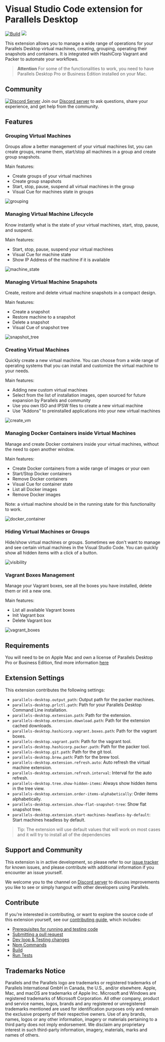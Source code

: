 # Visual Studio Code extension for Parallels Desktop

[![Build](https://github.com/Parallels/parallels-vscode-extension/actions/workflows/build.yml/badge.svg?branch=main)](https://github.com/Parallels/parallels-vscode-extension/actions/workflows/build.yml) [![](https://dcbadge.vercel.app/api/server/n5XVf3Wr6G?style=flat&theme=default)](https://discord.gg/n5XVf3Wr6G)

This extension allows you to manage a wide range of operations for your Parallels Desktop virtual machines, creating, grouping, operating their snapshots and containers. It is integrated with HashiCorp Vagrant and Packer to automate your workflows.

> **Attention** For some of the functionalities to work, you need to have Parallels Desktop Pro or Business Edition installed on your Mac.
>

## Community

[![Discord Server](./img/discord_join_server.png)](https://discord.gg/n5XVf3Wr6G)
Join our [Discord server](https://discord.gg/n5XVf3Wr6G) to ask questions, share
your experience, and get help from the community.

## Features

### Grouping Virtual Machines

Groups allow a better management of your virtual machines list, you can create groups, rename them, start/stop all machines in a group and create group snapshots. 

Main features:

* Create groups of your virtual machines
* Create group snapshots
* Start, stop, pause, suspend all virtual machines in the group 
* Visual Cue for machines state in groups

![grouping](docs/feature_groups.gif)

### Managing Virtual Machine Lifecycle

Know instantly what is the state of your virtual machines, start, stop, pause, and suspend.

Main features:

* Start, stop, pause, suspend your virtual machines
* Visual Cue for machine state
* Show IP Address of the machine if it is available

![machine_state](docs/feature_vm_lifecycle.gif)

### Managing Virtual Machine Snapshots

Create, restore and delete virtual machine snapshots in a compact design.

Main features:

* Create a snapshot
* Restore machine to a snapshot
* Delete a snapshot
* Visual Cue of snapshot tree

![snapshot_tree](docs/feature_snapshots.gif)

### Creating Virtual Machines

Quickly create a new virtual machine. You can choose from a wide range of operating systems that you can install and customize the virtual machine to your needs.

Main features:

* Adding new custom virtual machines
* Select from the list of installation images, open sourced for future expansion by Parallels and community
* Use you own ISO and IPSW files to create a new virtual machine
* Use "Addons" to preinstalled applications into your new virtual machines

![create_vm](docs/feature_create_vms.gif)

### Managing Docker Containers inside Virtual Machines

Manage and create Docker containers inside your virtual machines, without the need to open another window.

Main features:

* Create Docker containers from a wide range of images or your own
* Start/Stop Docker containers
* Remove Docker containers
* Visual Cue for container state
* List all Docker images
* Remove Docker images

Note: a virtual machine should be in the running state for this functionality to work.

![docker_container](docs/feature_docker_management.gif)

### Hiding Virtual Machines or Groups

Hide/show virtual machines or groups. Sometimes we don't want to manage and see certain virtual machines in the Visual Studio Code. You can quickly show all hidden items with a click of a button.

![visibility](docs/feature_manage_visibility.gif)

### Vagrant Boxes Management

Manage your Vagrant boxes, see all the boxes you have installed, delete them or init a new one.

Main features:

* List all available Vagrant boxes
* Init Vagrant box
* Delete Vagrant box

![vagrant_boxes](docs/feature_vagrant.png)

## Requirements

You will need to be on Apple Mac and own a license of Parallels Desktop Pro or Business Edition, find more information [here](https://www.parallels.com/products/desktop/pro/)

## Extension Settings

This extension contributes the following settings:

* `parallels-desktop.output_path`: Output path for the packer machines.
* `parallels-desktop.prlctl.path`: Path for your Parallels Desktop Command Line installation.
* `parallels-desktop.extension.path`: Path for the extension.
* `parallels-desktop.extension.download.path`: Path for the extension cached downloads.
* `parallels-desktop.hashicorp.vagrant.boxes.path`: Path for the vagrant boxes.
* `parallels-desktop.vagrant.path`: Path for the vagrant tool.
* `parallels-desktop.hashicorp.packer.path`: Path for the packer tool.
* `parallels-desktop.git.path`: Path for the git tool.
* `parallels-desktop.brew.path`: Path for the brew tool.
* `parallels-desktop.extension.refresh.auto`: Auto refresh the virtual machine extension.
* `parallels-desktop.extension.refresh.interval`: Interval for the auto refresh.
* `parallels-desktop.tree.show-hidden-items`: Always show hidden items in the tree view.
* `parallels-desktop.extension.order-items-alphabetically`: Order items alphabetically.
* `parallels-desktop.extension.show-flat-snapshot-tree`: Show flat snapshot tree.
* `parallels-desktop.extension.start-machines-headless-by-default`: Start machines headless by default.

> Tip: The extension will use default values that will work on most cases and it will try to install all of the dependencies

## Support and Community

This extension is in active development, so please refer to our [issue tracker](https://github.com/Parallels/parallels-vscode-extension/issues) for known issues, and please contribute with additional information if you encounter an issue yourself.

We welcome you to the channel on [Discord server](https://discord.gg/5V5mnNGKQX) to discuss improvements you like to see or simply hangout with other developers using Parallels.

## Contribute

If you're interested in contributing, or want to explore the source code of this extension yourself, see our [contributing guide](CONTRIBUTING.md), which includes:

* [Prerequisites for running and testing code](CONTRIBUTING.md#prerequisites-for-running-and-testing-code)
* [Submitting a pull request](CONTRIBUTING.md#submitting-a-pull-request)
* [Dev loop & Testing changes](CONTRIBUTING.md#dev-loop-testing-changes)
* [Npm Commands](CONTRIBUTING.md#npm-commands)
* [Build](CONTRIBUTING.md#build)
* [Run Tests](CONTRIBUTING.md#run-tests)

## Trademarks Notice

Parallels and the Parallels logo are trademarks or registered trademarks of Parallels International GmbH in Canada, the U.S., and/or elsewhere.
Apple, Mac, and macOS are trademarks of Apple Inc.
Microsoft and Windows are registered trademarks of Microsoft Corporation.
All other company, product and service names, logos, brands and any registered or unregistered trademarks mentioned are used for identification purposes only and remain the exclusive property of their respective owners. Use of any brands, names, logos or any other information, imagery or materials pertaining to a third party does not imply endorsement. We disclaim any proprietary interest in such third-party information, imagery, materials, marks and names of others.
